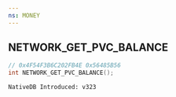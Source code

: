 ```yaml
---
ns: MONEY
---
```

## NETWORK_GET_PVC_BALANCE

```c
// 0x4F54F3B6C202FB4E 0x56485B56
int NETWORK_GET_PVC_BALANCE();
```

```
NativeDB Introduced: v323
```

